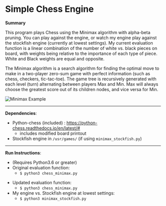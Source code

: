 # Simple Chess Engine

<strong>Summary</strong>
<br>

This program plays Chess using the Minimax algorithm with alpha-beta pruning. You can play against the engine, or watch my engine play against the stockfish engine (currently at lowest settings). 
My current evaluation function is a linear combination of the number of white vs. black pieces on board, with weights being relative to the importance of each type of piece. White and Black weights are equal and opposite. 

The Minimax algorithm is a search algorithm for finding the optimal move to make in a two-player zero-sum game with perfect information (such as chess, checkers, tic-tac-toe). The game tree is recursively generated with each level (turn) alternating between players Max and Min. Max will always choose the greatest score out of its children nodes, and vice versa for Min. 

![Minimax Example](https://github.com/tshiels/chess/minimax_img.png)
***

<strong>Dependencies</strong>:
* Python-chess (included) : https://python-chess.readthedocs.io/en/latest/#
  * includes modified board printout 
* Stockfish engine in `/usr/games/` (if using `minimax_stockfish.py`)
***
<strong>Run Instructions</strong>:
* (Requires Python3.6 or greater)
* Original evaluation function:
  * `$ python3 chess_minimax.py`
- Updated evaluation function:
  - `$ python3 chess_minimax.py`
- My engine vs. Stockfish engine at lowest settings:
  - `$ python3 minimax_stockfish.py`
